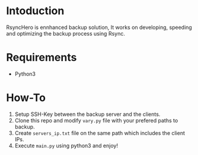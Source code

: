 # Intoduction
RsyncHero is ennhanced backup solution, It works on developing, speeding and optimizing the backup process using Rsync.

# Requirements
- Python3

# How-To
1. Setup SSH-Key between the backup server and the clients.
2. Clone this repo and modify `vary.py` file with your prefered paths to backup.
3. Create `servers_ip.txt` file on the same path which includes the client IPs.
4. Execute `main.py` using python3 and enjoy!
